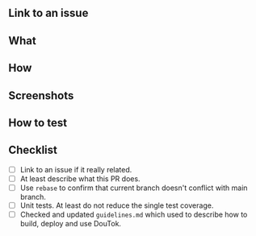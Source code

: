 ## Link to an issue

<!-- Please add an issue link if this PR is related with one. -->

## What

<!-- Please describe what this PR does in simple words. -->

## How

<!-- Please describe how you have implemented the changes. -->

## Screenshots

<!-- Please add screenshots if we need. -->

## How to test

<!-- Please describe how to test the changes you have made. -->

## Checklist

- [ ] Link to an issue if it really related.
- [ ] At least describe what this PR does.
- [ ] Use `rebase` to confirm that current branch doesn't conflict with main branch.
- [ ] Unit tests. At least do not reduce the single test coverage.
- [ ] Checked and updated `guidelines.md` which used to describe how to build, deploy and use DouTok.
